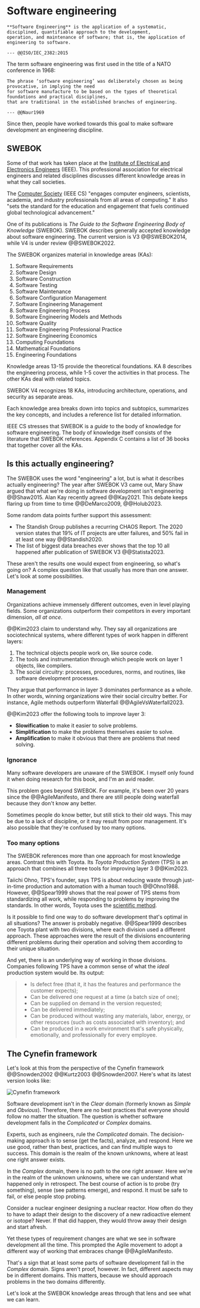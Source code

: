 # Software engineering

```admonish tldr title="Definition"
**Software Engineering** is the application of a systematic, disciplined, quantifiable approach to the development,
operation, and maintenance of software; that is, the application of engineering to software.

--- @@ISO/IEC_2382:2015
```

The term software engineering was first used in the title of a NATO conference in 1968:
<!-- vale Microsoft.Adverbs = NO -->
<!-- vale write-good.Passive = NO -->

```admonish info "Quote"
The phrase ‘software engineering’ was deliberately chosen as being provocative, in implying the need
for software manufacture to be based on the types of theoretical foundations and practical disciplines,
that are traditional in the established branches of engineering.

--- @@Naur1969
```

<!-- vale write-good.Passive = YES -->
<!-- vale Microsoft.Adverbs = YES -->
Since then, people have worked towards this goal to make software development an engineering discipline.


## SWEBOK

Some of that work has taken place at the [Institute of Electrical and Electronics Engineers](https://www.ieee.org/)
(IEEE).
This professional association for electrical engineers and related disciplines discusses different knowledge areas
in what they call societies.

The [Computer Society](https://www.computer.org/) (IEEE CS) "engages computer engineers, scientists, academia,
and industry professionals from all areas of computing."
It also "sets the standard for the education and engagement that fuels continued global technological advancement."

One of its publications is _The Guide to the Software Engineering Body of Knowledge_ (SWEBOK).
SWEBOK describes generally accepted knowledge about software engineering.
The current version is V3 @@SWEBOK2014, while V4 is under review @@SWEBOK2022.

The SWEBOK organizes material in knowledge areas (KAs):

1. Software Requirements
1. Software Design
1. Software Construction
1. Software Testing
1. Software Maintenance
1. Software Configuration Management
1. Software Engineering Management
1. Software Engineering Process
1. Software Engineering Models and Methods
1. Software Quality
1. Software Engineering Professional Practice
1. Software Engineering Economics
1. Computing Foundations
1. Mathematical Foundations
1. Engineering Foundations

Knowledge areas 13-15 provide the theoretical foundations.
KA 8 describes the engineering process, while 1-5 cover the activities in that process.
The other KAs deal with related topics.

SWEBOK V4 recognizes 18 KAs, introducing architecture, operations, and security as separate areas.

Each knowledge area breaks down into topics and subtopics, summarizes the key concepts, and includes a
reference list for detailed information.

IEEE CS stresses that SWEBOK is a _guide_ to the body of knowledge for software engineering.
The body of knowledge itself consists of the literature that SWEBOK references.
Appendix C contains a list of 36 books that together cover all the KAs.


## Is this actually engineering?

The SWEBOK uses the word "engineering" a lot, but is what it describes actually engineering?
The year after SWEBOK V3 came out, Mary Shaw argued that what we're doing in software development isn't engineering
@@Shaw2015.
Alan Kay recently agreed @@Kay2021.
This debate keeps flaring up from time to time @@DeMarco2009, @@Holub2023.

Some random data points further support this assessment:

- The Standish Group publishes a recurring CHAOS Report.
  The 2020 version states that 19% of IT projects are utter failures, and 50% fail in at least one way @@Standish2020.
- The list of biggest data breaches ever shows that the top 10 all happened after publication of SWEBOK V3 @@Statista2023.

These aren't the results one would expect from engineering, so what's going on?
A complex question like that usually has more than one answer.
Let's look at some possibilities.


### Management

Organizations achieve immensely different outcomes, even in level playing fields.
Some organizations outperform their competitors in every important dimension, _all at once_.

@@Kim2023 claim to understand why.
They say all organizations are sociotechnical systems, where different types of work happen in
different layers:

1. The technical objects people work on, like source code.
2. The tools and instrumentation through which people work on layer 1 objects, like compilers.
3. The social circuitry: processes, procedures, norms, and routines, like software development processes.

They argue that performance in layer 3 dominates performance as a whole.
In other words, winning organizations wire their social circuitry better.
For instance, Agile methods outperform Waterfall @@AgileVsWaterfall2023.

@@Kim2023 offer the following tools to improve layer 3:

- **Slowification** to make it easier to solve problems.
- **Simplification** to make the problems themselves easier to solve.
- **Amplification** to make it obvious that there are problems that need solving.


### Ignorance

Many software developers are unaware of the SWEBOK.<!-- vale Google.FirstPerson = NO -->
I myself only found it when doing research for this book, and I'm an avid reader.
<!-- vale Google.FirstPerson = YES -->

This problem goes beyond SWEBOK.
For example, it's been over 20 years since the @@AgileManifesto, and there are still people doing waterfall
because they don't know any better.

Sometimes people do know better, but still stick to their old ways.
This may be due to a lack of discipline, or it may result from poor management.
It's also possible that they're confused by too many options.


### Too many options

The SWEBOK references more than one approach for most knowledge areas.
Contrast this with Toyota.
Its _Toyota Production System_ (TPS) is an approach that combines all three tools for improving layer 3 @@Kim2023.

Taiichi Ohno, TPS's founder, says TPS is about reducing waste through just-in-time production
and automation with a human touch @@Ohno1988.
However, @@Spear1999 shows that the real power of TPS stems from standardizing all work, while responding to problems
by improving the standards.
In other words, Toyota uses the [scientific method](engineering.md#science).

Is it possible to find one way to do software development that's optimal in all situations?
The answer is probably negative.
@@Spear1999 describes one Toyota plant with two divisions, where each division used a different approach.
These approaches were the result of the divisions encountering different problems during their operation
and solving them according to their unique situation.

And yet, there is an underlying way of working in those divisions.
Companies following TPS have a common sense of what the _ideal_ production system would be.
Its output:
<!-- vale write-good.Passive = NO -->
<!-- vale write-good.Weasel = NO -->

> - Is defect free (that it, it has the features and performance the customer expects);
> - Can be delivered one request at a time (a batch size of one);
> - Can be supplied on demand in the version requested;
> - Can be delivered immediately;
> - Can be produced without wasting any materials, labor, energy, or other resources (such as costs associated with
    inventory); and
> - Can be produced in a work environment that's safe physically, emotionally, and professionally for every employee.

<!-- vale write-good.Weasel = YES -->
<!-- vale write-good.Passive = YES -->


## The Cynefin framework

Let's look at this from the perspective of the Cynefin framework @@Snowden2002 @@Kurtz2003 @@Snowden2007.
Here's what its latest version looks like:

![Cynefin framework](../img/cynefin.png)

Software development isn't in the _Clear_ domain (formerly known as _Simple_ and _Obvious_).
Therefore, there are no best practices that everyone should follow no matter the situation.
The question is whether software development falls in the _Complicated_ or _Complex_ domains.

Experts, such as engineers, rule the _Complicated_ domain.
The decision-making approach is to sense (get the facts), analyze, and respond.
Here we use good, rather than best, practices, and can find multiple ways to success.
This domain is the realm of the known unknowns, where at least one right answer exists.

In the _Complex_ domain, there is no path to the one right answer.
Here we're in the realm of the unknown unknowns, where we can understand what happened only in retrospect.
The best course of action is to probe (try something), sense (see patterns emerge), and respond.
It must be safe to fail, or else people stop probing.

Consider a nuclear engineer designing a nuclear reactor.
How often do they to have to adapt their design to the discovery of a new radioactive element or isotope?
Never.
If that did happen, they would throw away their design and start afresh.

Yet these types of requirement changes are what we see in software development all the time.
This prompted the Agile movement to adopt a different way of working that embraces change @@AgileManifesto.

That's a sign that at least some parts of software development fall in the _Complex_ domain.
Signs aren't proof, however.
In fact, different aspects may be in different domains.
This matters, because we should approach problems in the two domains differently.

Let's look at the SWEBOK knowledge areas through that lens and see what we can learn.
